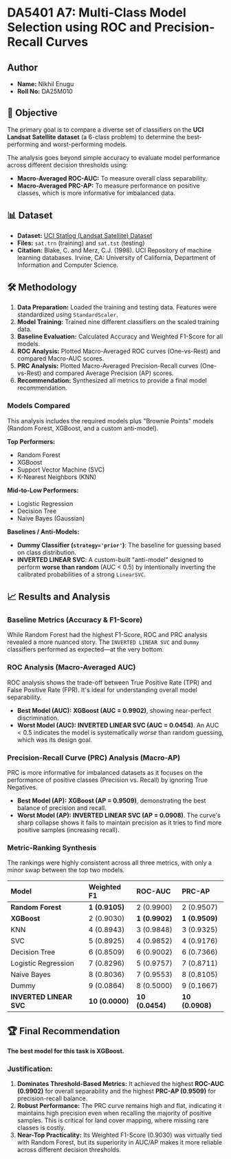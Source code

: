 # DA5401 A7: Multi-Class Model Selection using ROC and Precision-Recall Curves

## Author 

* **Name:** Nikhil Enugu
* **Roll No:** DA25M010

## 🎯 Objective
The primary goal is to compare a diverse set of classifiers on the **UCI Landsat Satellite dataset** (a 6-class problem) to determine the best-performing and worst-performing models.

The analysis goes beyond simple accuracy to evaluate model performance across different decision thresholds using:
* **Macro-Averaged ROC-AUC:** To measure overall class separability.
* **Macro-Averaged PRC-AP:** To measure performance on positive classes, which is more informative for imbalanced data.

## 📊 Dataset
* **Dataset:** [UCI Statlog (Landsat Satellite) Dataset](https://archive.ics.uci.edu/dataset/146/statlog+landsat+satellite)
* **Files:** `sat.trn` (training) and `sat.tst` (testing)
* **Citation:** Blake, C. and Merz, C.J. (1998). UCI Repository of machine learning databases. Irvine, CA: University of California, Department of Information and Computer Science.

## 🛠️ Methodology

1.  **Data Preparation:** Loaded the training and testing data. Features were standardized using `StandardScaler`.
2.  **Model Training:** Trained nine different classifiers on the scaled training data.
3.  **Baseline Evaluation:** Calculated Accuracy and Weighted F1-Score for all models.
4.  **ROC Analysis:** Plotted Macro-Averaged ROC curves (One-vs-Rest) and compared Macro-AUC scores.
5.  **PRC Analysis:** Plotted Macro-Averaged Precision-Recall curves (One-vs-Rest) and compared Average Precision (AP) scores.
6.  **Recommendation:** Synthesized all metrics to provide a final model recommendation.

### Models Compared
This analysis includes the required models plus "Brownie Points" models (Random Forest, XGBoost, and a custom anti-model).

**Top Performers:**
* Random Forest
* XGBoost
* Support Vector Machine (SVC)
* K-Nearest Neighbors (KNN)

**Mid-to-Low Performers:**
* Logistic Regression
* Decision Tree
* Naive Bayes (Gaussian)

**Baselines / Anti-Models:**
* **Dummy Classifier (`strategy='prior'`)**: The baseline for guessing based on class distribution.
* **INVERTED LINEAR SVC**: A custom-built "anti-model" designed to perform **worse than random** (AUC < 0.5) by intentionally inverting the calibrated probabilities of a strong `LinearSVC`.

## 📈 Results and Analysis

### Baseline Metrics (Accuracy & F1-Score)
While Random Forest had the highest F1-Score, ROC and PRC analysis revealed a more nuanced story. The `INVERTED LINEAR SVC` and `Dummy` classifiers performed as expected—at the very bottom.

### ROC Analysis (Macro-Averaged AUC)
ROC analysis shows the trade-off between True Positive Rate (TPR) and False Positive Rate (FPR). It's ideal for understanding overall model separability.

* **Best Model (AUC):** **XGBoost (AUC = 0.9902)**, showing near-perfect discrimination.
* **Worst Model (AUC):** **INVERTED LINEAR SVC (AUC = 0.0454)**. An AUC < 0.5 indicates the model is systematically *worse* than random guessing, which was its design goal.


### Precision-Recall Curve (PRC) Analysis (Macro-AP)
PRC is more informative for imbalanced datasets as it focuses on the performance of positive classes (Precision vs. Recall) by ignoring True Negatives.

* **Best Model (AP):** **XGBoost (AP = 0.9509)**, demonstrating the best balance of precision and recall.
* **Worst Model (AP):** **INVERTED LINEAR SVC (AP = 0.0908)**. The curve's sharp collapse shows it fails to maintain precision as it tries to find more positive samples (increasing recall).


### Metric-Ranking Synthesis
The rankings were highly consistent across all three metrics, with only a minor swap between the top two models.

| Model | **Weighted F1** | **ROC-AUC** | **PRC-AP** |
|:---|:---|:---|:---|
| **Random Forest** | **1 (0.9105)** | 2 (0.9900) | 2 (0.9507) |
| **XGBoost** | 2 (0.9030) | **1 (0.9902)** | **1 (0.9509)** |
| KNN | 4 (0.8943) | 3 (0.9848) | 3 (0.9325) |
| SVC | 5 (0.8925) | 4 (0.9852) | 4 (0.9176) |
| Decision Tree | 6 (0.8509) | 6 (0.9002) | 6 (0.7366) |
| Logistic Regression | 7 (0.8296) | 5 (0.9757) | 7 (0.8711) |
| Naive Bayes | 8 (0.8036) | 7 (0.9553) | 8 (0.8105) |
| Dummy | 9 (0.0864) | 8 (0.5000) | 9 (0.1667) |
| **INVERTED LINEAR SVC**| **10 (0.0000)** | **10 (0.0454)** | **10 (0.0908)** |

## 🏆 Final Recommendation

**The best model for this task is XGBoost.**

### Justification:
1.  **Dominates Threshold-Based Metrics:** It achieved the highest **ROC-AUC (0.9902)** for overall separability and the highest **PRC-AP (0.9509)** for precision-recall balance.
2.  **Robust Performance:** The PRC curve remains high and flat, indicating it maintains high precision even when recalling the majority of positive samples. This is critical for land cover mapping, where missing rare classes is costly.
3.  **Near-Top Practicality:** Its Weighted F1-Score (0.9030) was virtually tied with Random Forest, but its superiority in AUC/AP makes it more reliable across different decision thresholds.

